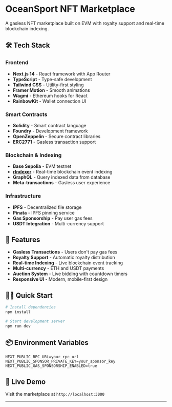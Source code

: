 # OceanSport NFT Marketplace

A gasless NFT marketplace built on EVM with royalty support and real-time blockchain indexing.

## 🛠️ Tech Stack

### Frontend
- **Next.js 14** - React framework with App Router
- **TypeScript** - Type-safe development
- **Tailwind CSS** - Utility-first styling
- **Framer Motion** - Smooth animations
- **Wagmi** - Ethereum hooks for React
- **RainbowKit** - Wallet connection UI

### Smart Contracts
- **Solidity** - Smart contract language
- **Foundry** - Development framework
- **OpenZeppelin** - Secure contract libraries
- **ERC2771** - Gasless transaction support

### Blockchain & Indexing
- **Base Sepolia** - EVM testnet
- **[rIndexer](https://github.com/joshstevens19/rindexer)** - Real-time blockchain event indexing
- **GraphQL** - Query indexed data from database
- **Meta-transactions** - Gasless user experience

### Infrastructure
- **IPFS** - Decentralized file storage
- **Pinata** - IPFS pinning service
- **Gas Sponsorship** - Pay user gas fees
- **USDT Integration** - Multi-currency support

## 🚀 Features

- **Gasless Transactions** - Users don't pay gas fees
- **Royalty Support** - Automatic royalty distribution
- **Real-time Indexing** - Live blockchain event tracking
- **Multi-currency** - ETH and USDT payments
- **Auction System** - Live bidding with countdown timers
- **Responsive UI** - Modern, mobile-first design

## 🏃‍♂️ Quick Start

```bash
# Install dependencies
npm install

# Start development server
npm run dev

```

## 📦 Environment Variables

```env
NEXT_PUBLIC_RPC_URL=your_rpc_url
NEXT_PUBLIC_SPONSOR_PRIVATE_KEY=your_sponsor_key
NEXT_PUBLIC_GAS_SPONSORSHIP_ENABLED=true
```

## 🔗 Live Demo

Visit the marketplace at `http://localhost:3000`

---

